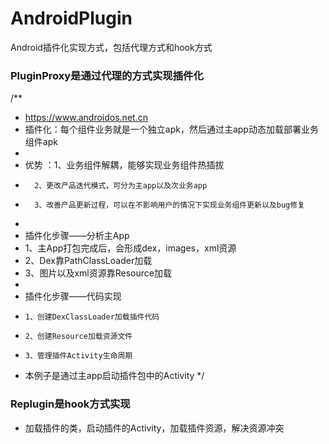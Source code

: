 # AndroidPlugin
Android插件化实现方式，包括代理方式和hook方式
### PluginProxy是通过代理的方式实现插件化
/**
 * https://www.androidos.net.cn
 * 插件化：每个组件业务就是一个独立apk，然后通过主app动态加载部署业务组件apk
 *
 * 优势 ：1、业务组件解耦，能够实现业务组件热插拔
 *       2、更改产品迭代模式，可分为主app以及次业务app
 *       3、改善产品更新过程，可以在不影响用户的情况下实现业务组件更新以及bug修复
 *
 * 插件化步骤——分析主App
 *    1、主App打包完成后，会形成dex，images，xml资源
 *    2、Dex靠PathClassLoader加载
 *    3、图片以及xml资源靠Resource加载
 *
 * 插件化步骤——代码实现
 *     1、创建DexClassLoader加载插件代码
 *     2、创建Resource加载资源文件
 *     3、管理插件Activity生命周期
 * 本例子是通过主app启动插件包中的Activity
 */

### Replugin是hook方式实现
* 加载插件的类，启动插件的Activity，加载插件资源，解决资源冲突

